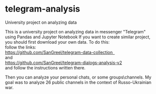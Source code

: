 # telegram-analysis
 University project on analyzing data
 
 This is a university project on analyzing data in messenger "Telegram" using Pandas and Jupyter Notebook
 If you want to create similar project, you should first download your own data.
 To do this:   
 follow the links:  
 https://github.com/SanGreel/telegram-data-collection    
 and  
 https://github.com/SanGreel/telegram-dialogs-analysis-v2  
 and follow the instructions written there.  

Then you can analyze your personal chats, or some groups\channels. My goal was to analyze 26 public channels
in the context of Russo-Ukrainian war.
